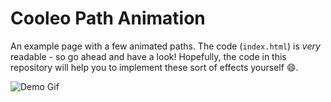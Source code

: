 # Cooleo Path Animation

An example page with a few animated paths. The code (`index.html`) is *very*
readable - so go ahead and have a look! Hopefully, the code in this repository
will help you to implement these sort of effects yourself :smile:.

![Demo Gif](http://i.imgur.com/kU6Ha96.gif)
